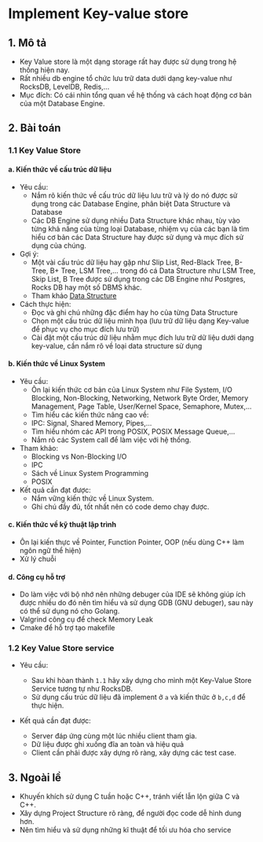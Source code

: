 # Implement Key-value store

## 1. Mô tả

* Key Value store là một dạng storage rất hay được sử dụng trong hệ thống hiện nay.
* Rất nhiều db engine tổ chức lưu trữ data dưới dạng key-value như RocksDB, LevelDB, Redis,...
* Mục đích: Có cái nhìn tổng quan về hệ thống và cách hoạt động cơ bản của một Database Engine.

## 2. Bài toán

### 1.1 Key Value Store

#### a. Kiến thức về cấu trúc dữ liệu

* Yêu cầu:
  * Nắm rõ kiến thức về cấu trúc dữ liệu lưu trữ và lý do nó được sử dụng trong các Database Engine, phân biệt Data Structure và Database
  * Các DB Engine sử dụng nhiều Data Structure khác nhau, tùy vào từng khả năng của từng loại Database, nhiệm vụ của các bạn là tìm hiểu cơ bản các Data Structure hay được sử dụng và mục đích sử dụng của chúng.
* Gợi ý:
  * Một vài cấu trúc dữ liệu hay gặp như Slip List, Red-Black Tree, B-Tree, B+ Tree, LSM Tree,... trong đó cá Data Structure như LSM Tree, Skip List, B Tree được sử dụng trong các DB Engine như Postgres, Rocks DB hay một số DBMS khác.
  * Tham khảo [Data Structure](http://staff.ustc.edu.cn/~csli/graduate/algorithms/book6/toc.htm)
* Cách thực hiện:
  * Đọc và ghi chú những đặc điểm hay ho của từng Data Structure
  * Chọn một cấu trúc dữ liệu minh họa (lưu trữ dữ liệu dạng Key-value để phục vụ cho mục đích lưu trữ)
  * Cài đặt một cấu trúc dữ liệu nhằm mục đích lưu trữ dữ liệu dưới dạng key-value, cần nắm rõ về loại data structure sử dụng

#### b. Kiến thức về Linux System

* Yêu cầu:
  * Ôn lại kiến thức cơ bản của Linux System như File System, I/O Blocking, Non-Blocking, Networking, Network Byte Order, Memory Management, Page Table, User/Kernel Space, Semaphore, Mutex,...
  * Tìm hiểu các kiến thức nâng cao về:
  * IPC: Signal, Shared Memory, Pipes,...
  * Tìm hiểu nhóm các API trong POSIX, POSIX Message Queue,...
  * Nắm rõ các System call để làm việc với hệ thống.
* Tham khảo:
  * Blocking vs Non-Blocking I/O
  * IPC
  * Sách về Linux System Programming
  * POSIX
* Kết quả cần đạt được:
  * Nắm vững kiến thức về Linux System.
  * Ghi chú đầy đủ, tốt nhất nên có code demo chạy được.

#### c. Kiến thức về kỹ thuật lập trình

* Ôn lại kiến thực về Pointer, Function Pointer, OOP (nếu dùng C++ làm ngôn ngữ thể hiện)
* Xử lý chuỗi

#### d. Công cụ hỗ trợ

* Do làm việc với bộ nhớ nên những debuger của IDE sẽ không giúp ích được nhiều do đó nên tìm hiểu và sử dụng GDB (GNU debuger), sau này có thể sử dụng nó cho Golang.
* Valgrind công cụ để check Memory Leak
* Cmake để hỗ trợ tạo makefile


### 1.2 Key Value Store service

* Yêu cầu:
  * Sau khi hòan thành `1.1` hãy xây dựng cho mình một Key-Value Store Service tương tự như RocksDB.
  * Sử dụng cấu trúc dữ liệu đã implement ở `a` và kiến thức ở `b,c,d` để thực hiện.

* Kết quả cần đạt được:
  * Server đáp ứng cùng một lúc nhiều client tham gia.
  * Dữ liệu được ghi xuống đĩa an toàn và hiệu quả
  * Client cần phải được xây dựng rõ ràng, xây dựng các test case.

## 3. Ngoài lề

* Khuyến khích sử dụng C tuần hoặc C++, tránh viết lẫn lộn giữa C và C++.
* Xây dựng Project Structure rõ ràng, để người đọc code dễ hình dung hơn.
* Nên tìm hiểu và sử dụng những kĩ thuật để tối ưu hóa cho service

